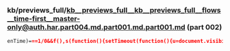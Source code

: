### kb/previews_full/kb__previews_full__kb__previews_full__flows__time-first__master-only@auth.har.part004.md.part001.md.part001.md (part 002)

```md
enTime)===1/0&&f(),s(function(){setTimeout(function(){u=document.visibilityState===\"hidden\"?0:1/0,f()},0)})),{get firs
```

```
